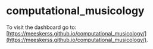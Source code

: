 # computational_musicology

To visit the dashboard go to: [https://meeskerss.github.io/computational_musicology/](https://meeskerss.github.io/computational_musicology/).
